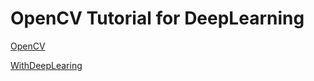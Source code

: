 # OpenCV Tutorial for DeepLearning

[OpenCV](https://www.youtube.com/watch?v=oXlwWbU8l2o&t=10969s)

[WithDeepLearing](https://www.youtube.com/watch?v=y4Y1R2wHeIY&t=9803s)
